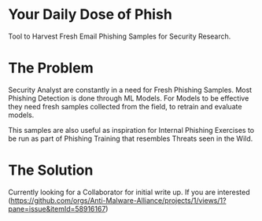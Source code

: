 # Your Daily Dose of Phish
Tool to Harvest Fresh Email Phishing Samples for Security Research.

# The Problem

Security Analyst are constantly in a need for Fresh Phishing Samples. Most Phishing Detection is done through ML Models. For Models to be effective they need fresh samples collected from the field, to retrain and evaluate models.

This samples are also useful as inspiration for Internal Phishing Exercises to be run as part of Phishing Training that resembles Threats seen in the Wild.

# The Solution

Currently looking for a Collaborator for initial write up. If you are interested (https://github.com/orgs/Anti-Malware-Alliance/projects/1/views/1?pane=issue&itemId=58916167)
